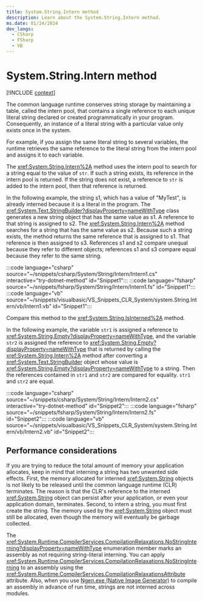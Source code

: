 ```yaml
---
title: System.String.Intern method
description: Learn about the System.String.Intern method.
ms.date: 01/24/2024
dev_langs:
  - CSharp
  - FSharp
  - VB
---
```

# System.String.Intern method

[!INCLUDE [context](includes/context.md)]

The common language runtime conserves string storage by maintaining a table, called the intern pool, that contains a single reference to each unique literal string declared or created programmatically in your program. Consequently, an instance of a literal string with a particular value only exists once in the system.

For example, if you assign the same literal string to several variables, the runtime retrieves the same reference to the literal string from the intern pool and assigns it to each variable.

The <xref:System.String.Intern%2A> method uses the intern pool to search for a string equal to the value of `str`. If such a string exists, its reference in the intern pool is returned. If the string does not exist, a reference to `str` is added to the intern pool, then that reference is returned.

In the following example, the string s1, which has a value of "MyTest", is already interned because it is a literal in the program. The <xref:System.Text.StringBuilder?displayProperty=nameWithType> class generates a new string object that has the same value as s1. A reference to that string is assigned to s2. The <xref:System.String.Intern%2A> method searches for a string that has the same value as s2. Because such a string exists, the method returns the same reference that is assigned to s1. That reference is then assigned to s3. References s1 and s2 compare unequal because they refer to different objects; references s1 and s3 compare equal because they refer to the same string.

:::code language="csharp" source="~/snippets/csharp/System/String/Intern/Intern1.cs" interactive="try-dotnet-method" id="Snippet1":::
:::code language="fsharp" source="~/snippets/fsharp/System/String/Intern/Intern1.fs" id="Snippet1":::
:::code language="vb" source="~/snippets/visualbasic/VS_Snippets_CLR_System/system.String.Intern/vb/Intern1.vb" id="Snippet1":::

Compare this method to the <xref:System.String.IsInterned%2A> method.

In the following example, the variable `str1` is assigned a reference to <xref:System.String.Empty?displayProperty=nameWithType>, and the variable `str2` is assigned the reference to <xref:System.String.Empty?displayProperty=nameWithType> that is returned by calling the <xref:System.String.Intern%2A> method after converting a <xref:System.Text.StringBuilder> object whose value is <xref:System.String.Empty?displayProperty=nameWithType> to a string. Then the references contained in `str1` and `str2` are compared for equality. `str1` and `str2` are equal.

:::code language="csharp" source="~/snippets/csharp/System/String/Intern/Intern2.cs" interactive="try-dotnet-method" id="Snippet2":::
:::code language="fsharp" source="~/snippets/fsharp/System/String/Intern/Intern2.fs" id="Snippet2":::
:::code language="vb" source="~/snippets/visualbasic/VS_Snippets_CLR_System/system.String.Intern/vb/Intern2.vb" id="Snippet2":::

## Performance considerations

If you are trying to reduce the total amount of memory your application allocates, keep in mind that interning a string has two unwanted side effects. First, the memory allocated for interned <xref:System.String> objects is not likely to be released until the common language runtime (CLR) terminates. The reason is that the CLR's reference to the interned <xref:System.String> object can persist after your application, or even your application domain, terminates. Second, to intern a string, you must first create the string. The memory used by the <xref:System.String> object must still be allocated, even though the memory will eventually be garbage collected.

The <xref:System.Runtime.CompilerServices.CompilationRelaxations.NoStringInterning?displayProperty=nameWithType> enumeration member marks an assembly as not requiring string-literal interning. You can apply <xref:System.Runtime.CompilerServices.CompilationRelaxations.NoStringInterning> to an assembly using the <xref:System.Runtime.CompilerServices.CompilationRelaxationsAttribute> attribute. Also, when you use [Ngen.exe (Native Image Generator)](../../framework/tools/ngen-exe-native-image-generator.md) to compile an assembly in advance of run time, strings are not interned across modules.
